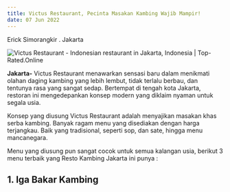 ```yaml
---
title: Victus Restaurant, Pecinta Masakan Kambing Wajib Mampir!
date: 07 Jun 2022
---
```

Erick Simorangkir . Jakarta

![Victus Restaurant - Indonesian restaurant in Jakarta, Indonesia |  Top-Rated.Online](https://lh5.googleusercontent.com/p/AF1QipNRZwNg_ykiFUf6dHcMnc_CJCydDGYivhg8zlmQ=w480-h300-k-n)

**Jakarta-** Victus Restaurant menawarkan sensasi baru dalam menikmati olahan daging kambing yang lebih lembut, tidak terlalu berbau, dan tentunya rasa yang sangat sedap. Bertempat di tengah kota Jakarta, restoran ini mengedepankan konsep modern yang diklaim nyaman untuk segala usia.

Konsep yang diusung Victus Restaurant adalah menyajikan masakan khas serba kambing. Banyak ragam menu yang disediakan dengan harga terjangkau. Baik yang tradisional, seperti sop, dan sate, hingga menu mancanegara.

Menu yang diusung pun sangat cocok untuk semua kalangan usia, berikut 3 menu terbaik yang Resto Kambing Jakarta ini punya :

## **1. Iga Bakar Kambing**